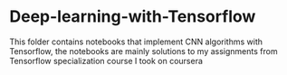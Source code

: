 # Deep-learning-with-Tensorflow
This folder contains notebooks that implement CNN algorithms with Tensorflow, the notebooks are mainly solutions to my assignments from Tensorflow specialization course I took on coursera
